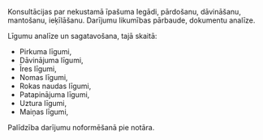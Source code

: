 Konsultācijas par nekustamā īpašuma Iegādi, pārdošanu, dāvināšanu, mantošanu, ieķīlāšanu.
Darījumu likumības pārbaude, dokumentu analīze.

Līgumu analīze un sagatavošana, tajā skaitā:
- Pirkuma līgumi,
- Dāvinājuma līgumi,
- Īres līgumi,
- Nomas līgumi,
- Rokas naudas līgumi,
- Patapinājuma līgumi,
- Uztura līgumi,
- Maiņas līgumi,

Palīdzība darījumu noformēšanā pie notāra.